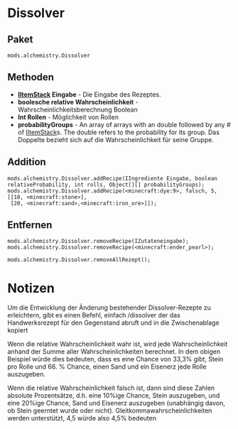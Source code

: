 # Dissolver

## Paket
`mods.alchemistry.Dissolver`

## Methoden
- **[IItemStack](/Vanilla/Items/IItemStack/) Eingabe** - Die Eingabe des Rezeptes.
- **boolesche relative Wahrscheinlichkeit** - Wahrscheinlichkeitsberechnung Boolean
- **Int Rollen** - Möglichkeit von Rollen
- **probabilityGroups** - An array of arrays with an double followed by any # of [IItemStack](/Vanilla/Items/IItemStack/)s. The double refers to the probability for its group. Das Doppelte bezieht sich auf die Wahrscheinlichkeit für seine Gruppe.

## Addition
```zenscript
mods.alchemistry.Dissolver.addRecipe(IIngrediente Eingabe, boolean relativeProbability, int rolls, Object[][] probabilityGroups);
mods.alchemistry.Dissolver.addRecipe(<minecraft:dye:9>, falsch, 5,
[[10, <minecraft:stone>], 
 [20, <minecraft:sand>,<minecraft:iron_ore>]]);
```

## Entfernen
```zenscript
mods.alchemistry.Dissolver.removeRecipe(IZutateneingabe);
mods.alchemistry.Dissolver.removeRecipe(<minecraft:ender_pearl>);

mods.alchemistry.Dissolver.removeAllRezept();
```

# Notizen
Um die Entwicklung der Änderung bestehender Dissolver-Rezepte zu erleichtern, gibt es einen Befehl, einfach /dissolver der das Handwerksrezept für den Gegenstand abruft und in die Zwischenablage kopiert

Wenn die relative Wahrscheinlichkeit wahr ist, wird jede Wahrscheinlichkeit anhand der Summe aller Wahrscheinlichkeiten berechnet. In dem obigen Beispiel würde dies bedeuten, dass es eine Chance von 33,3% gibt, Stein pro Rolle und 66. % Chance, einen Sand und ein Eisenerz jede Rolle auszugeben.

Wenn die relative Wahrscheinlichkeit falsch ist, dann sind diese Zahlen absolute Prozentsätze, d.h. eine 10%ige Chance, Stein auszugeben, und eine 20%ige Chance, Sand und Eisenerz auszugeben (unabhängig davon, ob Stein geerntet wurde oder nicht). Gleitkommawahrscheinlichkeiten werden unterstützt, 4,5 würde also 4,5% bedeuten

